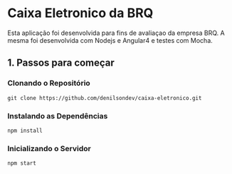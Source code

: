 # Caixa Eletronico da BRQ

Esta aplicação foi desenvolvida para fins de avaliaçao da empresa BRQ.
A mesma foi desenvolvida com Nodejs e Angular4 e testes com Mocha.

## 1. Passos para começar

### Clonando o Repositório

`git clone https://github.com/denilsondev/caixa-eletronico.git`

### Instalando as Dependências

`npm install`

### Inicializando o Servidor

`npm start`